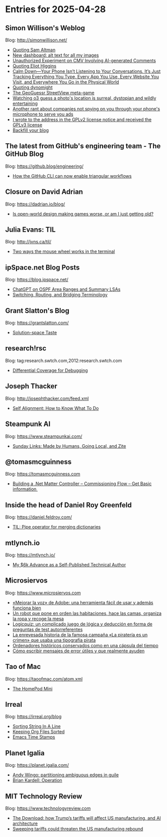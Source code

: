 # Entries for 2025-04-28
## Simon Willison's Weblog 
Blog: http://simonwillison.net/ 

- [Quoting Sam Altman](https://simonwillison.net/2025/Apr/28/sam-altman/#atom-everything)
- [New dashboard: alt text for all my images](https://simonwillison.net/2025/Apr/28/dashboard-alt-text/#atom-everything)
- [Unauthorized Experiment on CMV Involving AI-generated Comments](https://simonwillison.net/2025/Apr/26/unauthorized-experiment-on-cmv/#atom-everything)
- [Quoting Eliot Higgins](https://simonwillison.net/2025/Apr/26/elliot-higgins/#atom-everything)
- [Calm Down—Your Phone Isn’t Listening to Your Conversations. It’s Just Tracking Everything You Type, Every App You Use, Every Website You Visit, and Everywhere You Go in the Physical World](https://simonwillison.net/2025/Apr/26/calm-downyour-phone-isnt-listening-to-your-conversations-its-jus/#atom-everything)
- [Quoting dynomight](https://simonwillison.net/2025/Apr/26/dynomight/#atom-everything)
- [The GeoGuessr StreetView meta-game](https://simonwillison.net/2025/Apr/26/geoguessr/#atom-everything)
- [Watching o3 guess a photo's location is surreal, dystopian and wildly entertaining](https://simonwillison.net/2025/Apr/26/o3-photo-locations/#atom-everything)
- [Another rant about companies not spying on you through your phone's microphone to serve you ads](https://simonwillison.net/2025/Apr/26/rant/#atom-everything)
- [I wrote to the address in the GPLv2 license notice and received the GPLv3 license](https://simonwillison.net/2025/Apr/25/i-wrote-to-the-address/#atom-everything)
- [Backfill your blog](https://simonwillison.net/2025/Apr/25/backfill-your-blog/#atom-everything)
## The latest from GitHub's engineering team - The GitHub Blog 
Blog: https://github.blog/engineering/ 

- [How the GitHub CLI can now enable triangular workflows](https://github.blog/open-source/git/how-the-github-cli-can-now-enable-triangular-workflows/)
## Closure on David Adrian 
Blog: https://dadrian.io/blog/ 

- [Is open-world design making games worse, or am I just getting old?](https://dadrian.io/blog/posts/open-world-games-trends/)
## Julia Evans: TIL 
Blog: http://jvns.ca/til/ 

- [Two ways the mouse wheel works in the terminal](https://jvns.ca/til/two-ways-the-mouse-wheel-works-in-the-terminal/)
## ipSpace.net Blog Posts 
Blog: https://blog.ipspace.net/ 

- [ChatGPT on OSPF Area Ranges and Summary LSAs](https://blog.ipspace.net/2025/04/chatgpt-ospf-area-ranges/?utm_source=atom_feed)
- [Switching, Routing, and Bridging Terminology](https://blog.ipspace.net/2025/04/bridging-routing-switching-terminology/?utm_source=atom_feed)
## Grant Slatton's Blog 
Blog: https://grantslatton.com/ 

- [Solution-space Taste](https://grantslatton.com/solution-space-taste)
## research!rsc 
Blog: tag:research.swtch.com,2012:research.swtch.com 

- [Differential Coverage for Debugging](http://research.swtch.com/diffcover)
## Joseph Thacker 
Blog: http://josephthacker.com/feed.xml 

- [Self Alignment: How to Know What To Do](http://josephthacker.com/productivity/2025/04/25/self-alignment-aka-how-to-know-whats-best-and-do-it.html)
## Steampunk AI 
Blog: https://www.steampunkai.com/ 

- [Sunday Links: Made by Humans,  Going Local, and Zite](https://www.steampunkai.com/sunday-links-made-by-humans-going-local-and-zite/)
## @tomasmcguinness 
Blog: https://tomasmcguinness.com 

- [Building a .Net Matter Controller – Commissioning Flow – Get Basic information ](https://tomasmcguinness.com/2025/04/27/building-a-net-matter-controller-commissioning-flow-get-basic-information/)
## Inside the head of Daniel Roy Greenfeld 
Blog: https://daniel.feldroy.com/ 

- [TIL: Pipe operator for merging dictionaries](https://daniel.feldroy.com/posts/til-2025-04-Pipe-operator-for-merging-dictionaries)
## mtlynch.io 
Blog: https://mtlynch.io/ 

- [My $6k Advance as a Self-Published Technical Author](https://mtlynch.io/my-6k-advance/)
## Microsiervos 
Blog: https://www.microsiervos.com 

- [«Mejorar la voz» de Adobe: una herramienta fácil de usar y además funciona bien](https://www.microsiervos.com/archivo/musica/mejorar-la-voz-adobe-facil-usar-funciona-bien.html)
- [Un robot que pone en orden las habitaciones, hace las camas, organiza la ropa y recoge la mesa](https://www.microsiervos.com/archivo/robots/robot-orden-habitaciones-camas-organiza-ropa-recoge-mesa.html)
- [Logicquiz: un complicado juego de lógica y deducción en forma de preguntas de test autorreferentes](https://www.microsiervos.com/archivo/juegos-y-diversion/logicquiz-complicado-juego-logica-deduccion-preguntas-test-autorreferentes.html)
- [La enrevesada historia de la famosa campaña «La piratería es un crimen» que usaba una tipografía pirata](https://www.microsiervos.com/archivo/internet/historia-famosa-campana-pirateria-es-un-crimen-tipografia-pirata.html)
- [Ordenadores históricos conservados como en una cápsula del tiempo](https://www.microsiervos.com/archivo/ordenadores/ordenadores-historicos-conservados-capsula-tiempo.html)
- [Cómo escribir mensajes de error útiles y que realmente ayuden](https://www.microsiervos.com/archivo/internet/como-escribir-mensajes-error-utiles-ayuden.html)
## Tao of Mac 
Blog: https://taoofmac.com/atom.xml 

- [The HomePod Mini](https://taoofmac.com/space/reviews/2025/04/25/1630)
## Irreal 
Blog: https://irreal.org/blog 

- [Sorting String In A Line](https://irreal.org/blog/?p=12945)
- [Keeping Org Files Sorted](https://irreal.org/blog/?p=12943)
- [Emacs Time Stamps](https://irreal.org/blog/?p=12941)
## Planet Igalia 
Blog: https://planet.igalia.com/ 

- [Andy Wingo: partitioning ambiguous edges in guile](https://wingolog.org/archives/2025/04/25/partitioning-ambiguous-edges-in-guile)
- [Brian Kardell: Operation](https://bkardell.com/blog/Operation.html)
## MIT Technology Review 
Blog: https://www.technologyreview.com 

- [The Download: how Trump’s tariffs will affect US manufacturing, and AI architecture](https://www.technologyreview.com/2025/04/25/1115868/the-download-how-trumps-tariffs-will-affect-us-manufacturing-and-ai-architecture/)
- [Sweeping tariffs could threaten the US manufacturing rebound](https://www.technologyreview.com/2025/04/25/1115827/sweeping-tariffs-could-threaten-the-us-manufacturing-rebound/)